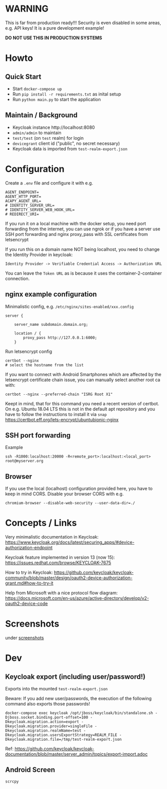 # WARNING
This is far from production ready!!! Security is even disabled in some areas, e.g. API keys! It is a pure development example!

**DO NOT USE THIS IN PRODUCTION SYSTEMS**

# Howto
## Quick Start
- Start `docker-compose up`
- Run `pip install -r requirements.txt` as inital setup
- Run `python main.py` to start the application

## Maintain / Background
- Keycloak instance http://localhost:8080
- `admin/admin` to maintain
- `test/test` (on `test` realm) for login
- `devicegrant` client id ("public", no secret necessary)
- Keycloak data is imported from `test-realm-export.json`

# Configuration
Create a `.env` file and configure it with e.g.
```
AGENT_ENDPOINT=
AGENT_HTTP_PORT=
ACAPY_AGENT_URL=
# IDENTITY_SERVER_URL=
# IDENTITY_SERVER_WEB_HOOK_URL=
# REDIRECT_URI=
```

If you run it on a local machine with the docker setup, you need port forwarding from the internet, you can use ngrok or if you have a server use SSH port forwarding and nginx proxy_pass with SSL certificates from letsencrypt

If you run this on a domain name NOT being localhost, you need to change the Identity Provider in keycloak:
```
Identity Provider -> Verifiable Credential Access -> Authorization URL
```
You can leave the `Token URL` as is because it uses the container-2-container connection.

## nginx example configuration
Minimalistic config, e.g. `/etc/nginx/sites-enabled/xxx.config`
```
server {

    server_name subdomain.domain.org;

    location / {
        proxy_pass http://127.0.0.1:6000;
    }

```
Run letsencrypt config
```
certbot --nginx
# select the hostname from the list
```

If you want to connect with Android Smartphones which are affected by the letsencrypt certificate chain issue, you can manually select another root ca with:
```
certbot --nginx --preferred-chain "ISRG Root X1"
```
Keept in mind, that for this command you need a recent version of certbot. On e.g. Ubuntu 18.04 LTS this is not in the default apt repository and you have to follow the instructions to install it via `snap`
https://certbot.eff.org/lets-encrypt/ubuntubionic-nginx


## SSH port forwarding
Example
```
ssh -R1000:localhost:20000 -R<remote_port>:localhost:<local_port> root@myserver.org
```

## Browser
If you use the local (localhost) configuration provided here, you have to keep in mind CORS. Disable your browser CORS with e.g.

```
chromium-browser --disable-web-security --user-data-dir=./
```

# Concepts / Links
Very minimalistic documentation in Keycloak:
https://www.keycloak.org/docs/latest/securing_apps/#device-authorization-endpoint

Keycloak feature implemented in version 13 (now 15):
https://issues.redhat.com/browse/KEYCLOAK-7675

How to try in Keycloak:
https://github.com/keycloak/keycloak-community/blob/master/design/oauth2-device-authorization-grant.md#how-to-try-it

Help from Microsoft with a nice protocol flow diagram:
https://docs.microsoft.com/en-us/azure/active-directory/develop/v2-oauth2-device-code

# Screenshots
under [screenshots](./screenshots/)

# Dev
## Keycloak export (including user/password!)
Exports into the mounted `test-realm-export.json`

Beware: If you add new user/passwords, the execution of the following command also exports those passwords!
```
docker-compose exec keycloak /opt/jboss/keycloak/bin/standalone.sh -Djboss.socket.binding.port-offset=100 -Dkeycloak.migration.action=export -Dkeycloak.migration.provider=singleFile -Dkeycloak.migration.realmName=test -Dkeycloak.migration.usersExportStrategy=REALM_FILE -Dkeycloak.migration.file=/tmp/test-realm-export.json
```
Ref: https://github.com/keycloak/keycloak-documentation/blob/master/server_admin/topics/export-import.adoc


## Android Screen
```
scrcpy
```
